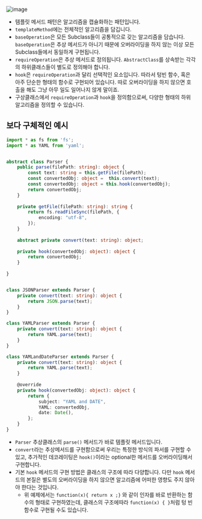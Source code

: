 






![image](https://user-images.githubusercontent.com/75282888/172054562-fdae7c03-e928-465e-a92e-85415d6c4177.png)




- 템플릿 메서드 패턴은 알고리즘을 캡슐화하는 패턴입니다.
- `templateMethod`에는 전체적인 알고리즘을 담깁니다.
- `baseOperation`은 모든 Subclass들이 공통적으로 갖는 알고리즘을 담습니다. `baseOperation`은 추상 메서드가 아니기 때문에 오버라이딩을 하지 않는 이상 모든 Subclass들에서 동일하게 구현됩니다.
- `requireOperation`은 추상 메서드로 정의됩니다. `AbstractClass`를 상속받는 각각의 하위클래스들이 별도로 정의해야 합니다. 
- `hook`은 `requireOperation`과 달리 선택적인 요소입니다. 따라서 텅빈 함수, 혹은 아주 단순한 형태의 함수로 구현되어 있습니다. 따로 오버라이딩을 하지 않으면 호출을 해도 그냥 아무 일도 일어나지 않게 말이죠. 
- 구상클래스에서 `requireOperation`과 `hook`을 정의함으로써, 다양한 형태의 하위 알고리즘을 정의할 수 있습니다.





## 보다 구체적인 예시

```ts
import * as fs from 'fs';
import * as YAML from 'yaml';


abstract class Parser {
    public parse(filePath: string): object {
        const text: string = this.getFile(filePath);
        const convertedObj: object =  this.convert(text);
        const convertedObj: object = this.hook(convertedObj);
    	return convertedObj;
    }
    
    private getFile(filePath: string): string {
        return fs.readFileSync(filePath, {
            encoding: "utf-8", 
        });
    }
    
    abstract private convert(text: string): object;
    
    private hook(convertedObj: object): object {
        return convertedObj;
    }
    
}


class JSONParser extends Parser {
    private convert(text: string): object {
        return JSON.parse(text);
    }
}

class YAMLParser extends Parser {
    private convert(text: string): object {
        return YAML.parse(text);
    }
}

class YAMLandDateParser extends Parser {
    private convert(text: string): object {
        return YAML.parse(text);
    }
    
    @override
    private hook(convertedObj: object): object {
        return {
            subject: "YAML and DATE",
            YAML: convertedObj,
            date: Date(),
        };
    }
}
```

- `Parser` 추상클래스의 `parse()` 메서드가 바로 템플릿 메서드입니다.
- `convert`라는 추상메서드를 구현함으로써 우리는 특정한 방식의 파서를 구현할 수 있고, 추가적인 데코레이팅은 `hook()`이라는 optional한 메서드를 오버라이딩해서 구현합니다.
- 기본 `hook` 메서드의 구현 방법은 클래스의 구조에 따라 다양합니다. 다만 `hook` 메서드의 본질은 별도의 오버라이딩을 하지 않으면 알고리즘에 어떠한 영향도 주지 않아야 한다는 것입니다.
  - 위 예제에서는 `function(x){ return x ;}` 와 같이 인자를 바로 반환하는 함수의 형태로 구현하였는데, 클래스의 구조에따라 `function(x) { }`처럼 텅 빈 함수로 구현될 수도 있습니다.













